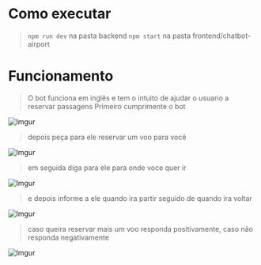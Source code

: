 # Como executar
> `npm run dev` na pasta backend
> `npm start` na pasta frontend/chatbot-airport

# Funcionamento
> O bot funciona em inglês e tem o intuito de ajudar o usuario a reservar passagens
> Primeiro cumprimente o bot

![Imgur](https://i.imgur.com/AECPWCL.png)

> depois peça para ele reservar um voo para você

![Imgur](https://i.imgur.com/5uYQgJY.png)

> em seguida diga para ele para onde voce quer ir

![Imgur](https://i.imgur.com/AECPWCL.png)

> e depois informe a ele quando ira partir seguido de quando ira voltar

![Imgur](https://i.imgur.com/phNr1az.png)

> caso queira reservar mais um voo responda positivamente, caso não responda negativamente

![Imgur](https://i.imgur.com/AVsajMm.png)

